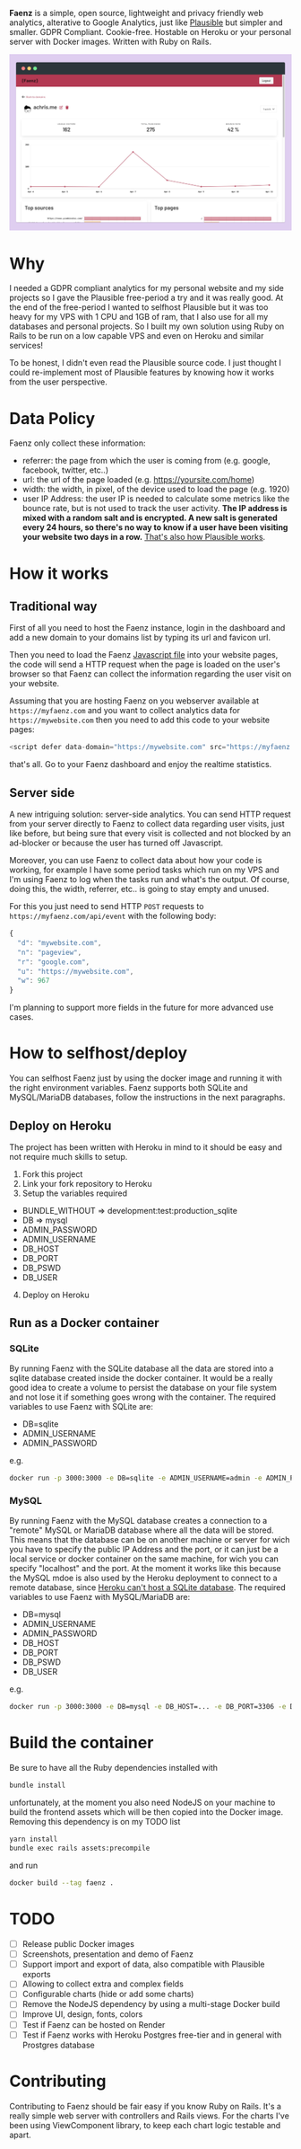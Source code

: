 **Faenz** is a simple, open source, lightweight and privacy friendly web analytics, alterative to Google Analytics, just like [Plausible](https://plausible.io/) but simpler and smaller. GDPR Compliant. Cookie-free. Hostable on Heroku or your personal server with Docker images. Written with Ruby on Rails.

![dashboard](readme/dashboard.jpeg)

# Why

I needed a GDPR compliant analytics for my personal website and my side projects so I gave the Plausible free-period a try and it was really good. At the end of the free-period I wanted to selfhost Plausible but it was too heavy for my VPS with 1 CPU and 1GB of ram, that I also use for all my databases and personal projects. So I built my own solution using Ruby on Rails to be run on a low capable VPS and even on Heroku and similar services!

To be honest, I didn't even read the Plausible source code. I just thought I could re-implement most of Plausible features by knowing how it works from the user perspective.

# Data Policy

Faenz only collect these information:

- referrer: the page from which the user is coming from (e.g. google, facebook, twitter, etc..)
- url: the url of the page loaded (e.g. https://yoursite.com/home)
- width: the width, in pixel, of the device used to load the page (e.g. 1920)
- user IP Address: the user IP is needed to calculate some metrics like the bounce rate, but is not used to track the user activity. **The IP address is mixed with a random salt and is encrypted. A new salt is generated every 24 hours, so there's no way to know if a user have been visiting your website two days in a row.** [That's also how Plausible works](https://plausible.io/data-policy).

# How it works

## Traditional way

First of all you need to host the Faenz instance, login in the dashboard and add a new domain to your domains list by typing its url and favicon url.

Then you need to load the Faenz [Javascript file](https://github.com/a-chris/faenz/blob/main/public/faenz.js) into your website pages, the code will send a HTTP request when the page is loaded on the user's browser so that Faenz can collect the information regarding the user visit on your website.

Assuming that you are hosting Faenz on you webserver available at `https://myfaenz.com` and you want to collect analytics data for `https://mywebsite.com` then you need to add this code to your website pages:

```javascript
<script defer data-domain="https://mywebsite.com" src="https://myfaenz.com/faenz.js" />
```

that's all. Go to your Faenz dashboard and enjoy the realtime statistics.

## Server side

A new intriguing solution: server-side analytics. You can send HTTP request from your server directly to Faenz to collect data regarding user visits, just like before, but being sure that every visit is collected and not blocked by an ad-blocker or because the user has turned off Javascript.

Moreover, you can use Faenz to collect data about how your code is working, for example I have some period tasks which run on my VPS and I'm using Faenz to log when the tasks run and what's the output. Of course, doing this, the width, referrer, etc.. is going to stay empty and unused.

For this you just need to send HTTP `POST` requests to `https://myfaenz.com/api/event` with the following body:

```javascript
{
  "d": "mywebsite.com",
  "n": "pageview",
  "r": "google.com",
  "u": "https://mywebsite.com",
  "w": 967
}
```

I'm planning to support more fields in the future for more advanced use cases.

# How to selfhost/deploy

You can selfhost Faenz just by using the docker image and running it with the right environment variables. Faenz supports both SQLite and MySQL/MariaDB databases, follow the instructions in the next paragraphs.

## Deploy on Heroku

The project has been written with Heroku in mind to it should be easy and not require much skills to setup.

1. Fork this project
2. Link your fork repository to Heroku
3. Setup the variables required

- BUNDLE_WITHOUT => development:test:production_sqlite
- DB => mysql
- ADMIN_PASSWORD
- ADMIN_USERNAME
- DB_HOST
- DB_PORT
- DB_PSWD
- DB_USER

4. Deploy on Heroku

## Run as a Docker container

### SQLite

By running Faenz with the SQLite database all the data are stored into a sqlite database created inside the docker container. It would be a really good idea to create a volume to persist the database on your file system and not lose it if something goes wrong with the container.
The required variables to use Faenz with SQLite are:

- DB=sqlite
- ADMIN_USERNAME
- ADMIN_PASSWORD

e.g.

```bash
docker run -p 3000:3000 -e DB=sqlite -e ADMIN_USERNAME=admin -e ADMIN_PASSWORD=test faenz
```

### MySQL

By running Faenz with the MySQL database creates a connection to a "remote" MySQL or MariaDB database where all the data will be stored. This means that the database can be on another machine or server for wich you have to specify the public IP Address and the port, or it can just be a local service or docker container on the same machine, for wich you can specify "localhost" and the port.
At the moment it works like this because the MySQL mdoe is also used by the Heroku deployment to connect to a remote database, since [Heroku can't host a SQLite database](https://devcenter.heroku.com/articles/sqlite3).
The required variables to use Faenz with MySQL/MariaDB are:

- DB=mysql
- ADMIN_USERNAME
- ADMIN_PASSWORD
- DB_HOST
- DB_PORT
- DB_PSWD
- DB_USER

e.g.

```bash
docker run -p 3000:3000 -e DB=mysql -e DB_HOST=... -e DB_PORT=3306 -e DB_PSWD=test -e DB_USER=db_user -e ADMIN_USERNAME=admin -e ADMIN_PASSWORD=test faenz
```

# Build the container

Be sure to have all the Ruby dependencies installed with

```bash
bundle install
```

unfortunately, at the moment you also need NodeJS on your machine to build the frontend assets which will be then copied into the Docker image. Removing this dependency is on my TODO list

```bash
yarn install
bundle exec rails assets:precompile
```

and run

```bash
docker build --tag faenz .
```

# TODO

- [ ] Release public Docker images
- [ ] Screenshots, presentation and demo of Faenz
- [ ] Support import and export of data, also compatible with Plausible exports
- [ ] Allowing to collect extra and complex fields
- [ ] Configurable charts (hide or add some charts)
- [ ] Remove the NodeJS dependency by using a multi-stage Docker build
- [ ] Improve UI, design, fonts, colors
- [ ] Test if Faenz can be hosted on Render
- [ ] Test if Faenz works with Heroku Postgres free-tier and in general with Prostgres database

# Contributing

Contributing to Faenz should be fair easy if you know Ruby on Rails. It's a really simple web server with controllers and Rails views. For the charts I've been using ViewComponent library, to keep each chart logic testable and apart.
